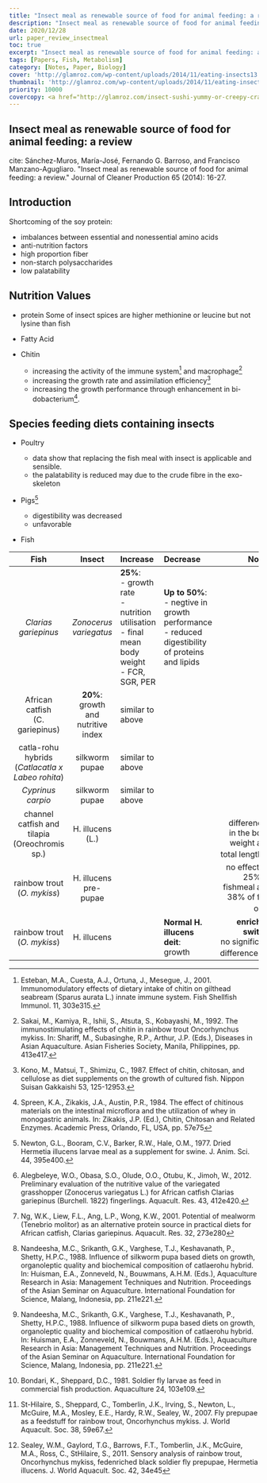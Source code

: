 ```yaml
---
title: "Insect meal as renewable source of food for animal feeding: a review"
description: "Insect meal as renewable source of food for animal feeding: a review"
date: 2020/12/28
url: paper_review_insectmeal
toc: true
excerpt: "Insect meal as renewable source of food for animal feeding: a review"
tags: [Papers, Fish, Metabolism]
category: [Notes, Paper, Biology]
cover: 'http://glamroz.com/wp-content/uploads/2014/11/eating-insects13.jpg'
thumbnail: 'http://glamroz.com/wp-content/uploads/2014/11/eating-insects13.jpg'
priority: 10000
covercopy: <a href="http://glamroz.com/insect-sushi-yummy-or-creepy-crawly-cuisine/">© glamroz.com</a>
---
```


## Insect meal as renewable source of food for animal feeding: a review

cite: Sánchez-Muros, María-José, Fernando G. Barroso, and Francisco Manzano-Agugliaro. "Insect meal as renewable source of food for animal feeding: a review." Journal of Cleaner Production 65 (2014): 16-27.

## Introduction
Shortcoming of the soy protein:
  - imbalances between essential and nonessential amino acids
  - anti-nutrition factors
  - high proportion fiber
  - non-starch polysaccharides
  - low palatability

## Nutrition Values

- protein
  Some of insect spices are higher methionine or leucine but not lysine than fish
- Fatty Acid

- Chitin
  - increasing the activity of the immune system[^paper1] and macrophage[^paper2]
  - increasing the growth rate and assimilation efficiency[^paper3]
  - increasing the growth performance through enhancement in <a title="双歧杆菌">bi-dobacterium</a>[^paper3.1].
[^paper1]: Esteban, M.A., Cuesta, A.J., Ortuna, J., Mesegue, J., 2001. Immunomodulatory effects of dietary intake of chitin on gilthead seabream (Sparus aurata L.) innate immune system. Fish Shellfish Immunol. 11, 303e315.

[^paper2]: Sakai, M., Kamiya, R., Ishii, S., Atsuta, S., Kobayashi, M., 1992. The immunostimulating effects of chitin in rainbow trout Oncorhynchus mykiss. In: Shariff, M., Subasinghe, R.P., Arthur, J.P. (Eds.), Diseases in Asian Aquaculture. Asian Fisheries Society, Manila, Philippines, pp. 413e417.

[^paper3]: Kono, M., Matsui, T., Shimizu, C., 1987. Effect of chitin, chitosan, and cellulose as diet supplements on the growth of cultured fish. Nippon Suisan Gakkaishi 53, 125-12953.

[^paper3.1]: Spreen, K.A., Zikakis, J.A., Austin, P.R., 1984. The effect of chitinous materials on the intestinal microflora and the utilization of whey in monogastric animals. In: Zikakis, J.P. (Ed.), Chitin, Chitosan and Related Enzymes. Academic Press, Orlando, FL, USA, pp. 57e75

## Species feeding diets containing insects

- Poultry
  - data show that replacing the fish meal with insect is applicable and sensible.
  - the palatability is reduced may due to the crude fibre in the exo-skeleton

- Pigs[^paper4]
  - digestibility was decreased
  - unfavorable

[^paper4]: Newton, G.L., Booram, C.V., Barker, R.W., Hale, O.M., 1977. Dried Hermetia illucens larvae meal as a supplement for swine. J. Anim. Sci. 44, 395e400.

- Fish

|Fish|Insect|Increase|Decrease|Notes|
|:-:|:--:|:--|:----|--:|
|*Clarias gariepinus*|<a title="臭腹腺蝗">*Zonocerus variegatus*</a>|**25%**:<br>- growth rate<br> - nutrition utilisation<br>-  final mean body weight<br>- FCR, SGR, PER|**Up to 50%**:<br>- negtive in growth performance<br>- reduced digestibility of proteins and lipids|[^paper5]|
|African catfish<br>(C. gariepinus)|**20%**:<br>growth and nutritive index|similar to above||[^paper6]|
|<a title="卡特拉鱼">catla-rohu hybrids</a><br>(*Catlacatla x Labeo rohita*)|silkworm pupae|similar to above||[^paper7]|
|<a title="鲤鱼">*Cyprinus carpio*</a>|silkworm pupae|similar to above||[^paper7]|
|channel catfish and<br><a title="罗非鱼">tilapia</a> (Oreochromis sp.)|<a title="黑水虻 (Hermetia illucens)">H. illucens (L.)|||No differences in the body weight and total length[^paper8]|
|rainbow trout<br>(*O. mykiss*)|H. illucens pre-pupae|||no effect on 25% of fishmeal and 38% of fish oil[^paper9]|
|rainbow trout<br>(*O. mykiss*)|H. illucens||**Normal H. illucens deit**:<br>growth|**enriched switch**:<br>no significant differences[^paper10]|





[^paper5]: Alegbeleye, W.O., Obasa, S.O., Olude, O.O., Otubu, K., Jimoh, W., 2012. Preliminary evaluation of the nutritive value of the variegated grasshopper (Zonocerus variegatus L.) for African catfish Clarias gariepinus (Burchell. 1822) fingerlings. Aquacult. Res. 43, 412e420.

[^paper6]: Ng, W.K., Liew, F.L., Ang, L.P., Wong, K.W., 2001. Potential of mealworm (Tenebrio molitor) as an alternative protein source in practical diets for African catfish, Clarias gariepinus. Aquacult. Res. 32, 273e280

[^paper7]: Nandeesha, M.C., Srikanth, G.K., Varghese, T.J., Keshavanath, P., Shetty, H.P.C., 1988. Influence of silkworm pupa based diets on growth, organoleptic quality and biochemical composition of catlaerohu hybrid. In: Huisman, E.A., Zonneveld, N., Bouwmans, A.H.M. (Eds.), Aquaculture Research in Asia: Management Techniques and Nutrition. Proceedings of the Asian Seminar on Aquaculture. International Foundation for Science, Malang, Indonesia, pp. 211e221.

[^paper8]: Bondari, K., Sheppard, D.C., 1981. Soldier fly larvae as feed in commercial fish production. Aquaculture 24, 103e109.

[^paper9]: St-Hilaire, S., Sheppard, C., Tomberlin, J.K., Irving, S., Newton, L., McGuire, M.A., Mosley, E.E., Hardy, R.W., Sealey, W., 2007. Fly prepupae as a feedstuff for rainbow trout, Oncorhynchus mykiss. J. World Aquacult. Soc. 38, 59e67.

[^paper10]: Sealey, W.M., Gaylord, T.G., Barrows, F.T., Tomberlin, J.K., McGuire, M.A., Ross, C., StHilaire, S., 2011. Sensory analysis of rainbow trout, Oncorhynchus mykiss, fedenriched black soldier fly prepupae, Hermetia illucens. J. World Aquacult. Soc. 42, 34e45







<style type="text/css">
  a {
    position: relative;
  }
  a:active::after{
    content: attr(title);
    white-space: nowrap;
    round: 90;
    position: absolute;
    top: 100%;
    background-color: #000000;
    color: #fff;
    border-radius: 5px;
    opacity:0.6;
  }
</style>
